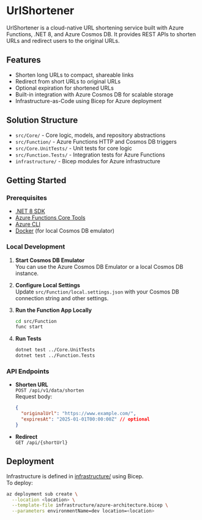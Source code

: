 # UrlShortener

UrlShortener is a cloud-native URL shortening service built with Azure Functions, .NET 8, and Azure Cosmos DB. It provides REST APIs to shorten URLs and redirect users to the original URLs.

## Features

- Shorten long URLs to compact, shareable links
- Redirect from short URLs to original URLs
- Optional expiration for shortened URLs
- Built-in integration with Azure Cosmos DB for scalable storage
- Infrastructure-as-Code using Bicep for Azure deployment

## Solution Structure

- `src/Core/` - Core logic, models, and repository abstractions
- `src/Function/` - Azure Functions HTTP and Cosmos DB triggers
- `src/Core.UnitTests/` - Unit tests for core logic
- `src/Function.Tests/` - Integration tests for Azure Functions
- `infrastructure/` - Bicep modules for Azure infrastructure

## Getting Started

### Prerequisites

- [.NET 8 SDK](https://dotnet.microsoft.com/download)
- [Azure Functions Core Tools](https://docs.microsoft.com/azure/azure-functions/functions-run-local)
- [Azure CLI](https://docs.microsoft.com/cli/azure/install-azure-cli)
- [Docker](https://www.docker.com/) (for local Cosmos DB emulator)

### Local Development

1. **Start Cosmos DB Emulator**  
   You can use the Azure Cosmos DB Emulator or a local Cosmos DB instance.

2. **Configure Local Settings**  
   Update `src/Function/local.settings.json` with your Cosmos DB connection string and other settings.

3. **Run the Function App Locally**
   ```sh
   cd src/Function
   func start
   ```

4. **Run Tests**
   ```sh
   dotnet test ../Core.UnitTests
   dotnet test ../Function.Tests
   ```

### API Endpoints

- **Shorten URL**  
  `POST /api/v1/data/shorten`  
  Request body:
  ```json
  {
    "originalUrl": "https://www.example.com/",
    "expiresAt": "2025-01-01T00:00:00Z" // optional
  }
  ```

- **Redirect**  
  `GET /api/{shortUrl}`

## Deployment

Infrastructure is defined in [infrastructure/](infrastructure/) using Bicep.  
To deploy:

```sh
az deployment sub create \
  --location <location> \
  --template-file infrastructure/azure-architecture.bicep \
  --parameters environmentName=dev location=<location>
```